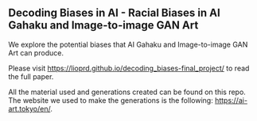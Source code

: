 

## Decoding Biases in AI - Racial Biases in AI Gahaku and Image-to-image GAN Art

We explore the potential biases that AI Gahaku and Image-to-image GAN Art can produce. 

Please visit https://lioprd.github.io/decoding_biases-final_project/ to read the full paper. 

All the material used and generations created can be found on this repo. The website we used to make the generations is the following: https://ai-art.tokyo/en/. 

